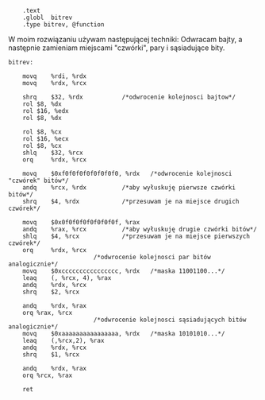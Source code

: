 
        .text
        .globl  bitrev
        .type bitrev, @function


  W moim rozwiązaniu używam następującej techniki: Odwracam bajty, a następnie zamieniam miejscami "czwórki", pary i sąsiadujące bity.
 

	bitrev:

		movq 	%rdi, %rdx
		movq	%rdx, %rcx

		shrq 	$32, %rdx			/*odwrocenie kolejnosci bajtow*/
		rol	$8, %dx	
		rol	$16, %edx
		rol	$8, %dx

		rol	$8, %cx
		rol	$16, %ecx
		rol	$8, %cx
		shlq 	$32, %rcx
		orq 	%rdx, %rcx

		movq	$0xf0f0f0f0f0f0f0f0, %rdx 	/*odwrocenie kolejnosci "czwórek" bitów*/
		andq 	%rcx, %rdx			/*aby wyłuskuję pierwsze czwórki bitów*/
		shrq 	$4, %rdx			/*przesuwam je na miejsce drugich czwórek*/	

		movq 	$0x0f0f0f0f0f0f0f0f, %rax
		andq 	%rax, %rcx			/*aby wyłuskuję drugie czwórki bitów*/
		shlq 	$4, %rcx			/*przesuwam je na miejsce pierwszych czwórek*/	
		orq 	%rdx, %rcx			
							/*odwrocenie kolejnosci par bitów analogicznie*/
		movq 	$0xcccccccccccccccc, %rdx	/*maska 11001100...*/
		leaq 	(, %rcx, 4), %rax
		andq 	%rdx, %rcx
		shrq 	$2, %rcx

		andq	%rdx, %rax
		orq	%rax, %rcx
							/*odwrocenie kolejnosci sąsiadujących bitów analogicznie*/
		movq 	$0xaaaaaaaaaaaaaaaa, %rdx	/*maska 10101010...*/
		leaq 	(,%rcx,2), %rax
		andq 	%rdx, %rcx
		shrq 	$1, %rcx

		andq	%rdx, %rax
		orq	%rcx, %rax

		ret
